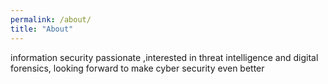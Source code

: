 ```yaml
---
permalink: /about/
title: "About"
---
```

information security passionate ,interested in threat intelligence and digital
forensics, looking forward to make cyber security even better
